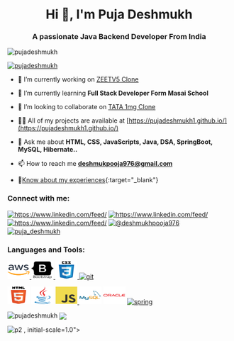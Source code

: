 
<h1 align="center">Hi 👋, I'm Puja Deshmukh</h1>
<h3 align="center">A passionate Java Backend Developer From India</h3>

<p align="left"> <img src="https://komarev.com/ghpvc/?username=pujadeshmukh&label=Profile%20views&color=0e75b6&style=flat" alt="pujadeshmukh" /> </p>

<p align="left"> <a href="https://github.com/ryo-ma/github-profile-trophy"><img src="https://github-profile-trophy.vercel.app/?username=pujadeshmukh" alt="pujadeshmukh" /></a> </p>

- 🔭 I’m currently working on [ZEETV5 Clone](https://github.com/pujadeshmukh1/ZEETV5-Project)

- 🌱 I’m currently learning **Full Stack Developer Form Masai School**

- 👯 I’m looking to collaborate on [TATA 1mg Clone](https://github.com/Aditi101049/1mg-clone)

- 👨‍💻 All of my projects are available at [https://pujadeshmukh1.github.io/](https://pujadeshmukh1.github.io/)

- 💬 Ask me about **HTML, CSS, JavaScripts, Java, DSA, SpringBoot, MySQL, Hibernate..**

- 📫 How to reach me **deshmukpooja976@gmail.com**

- 📄[Know about my experiences](https://drive.google.com/file/d/1bkpvSi_MXlnbeouMQzrMF0BiMmVN8OP6/view?usp=sharing){:target="_blank"}



<h3 align="left">Connect with me:</h3>
<p align="left">
  <a href="https://pujadeshmukh1.github.io/" target="blank">
  </a>
<a href="https://linkedin.com/in/https://www.linkedin.com/feed/" target="blank"><img align="center" src="https://raw.githubusercontent.com/rahuldkjain/github-profile-readme-generator/master/src/images/icons/Social/linked-in-alt.svg" alt="https://www.linkedin.com/feed/" height="30" width="50" /></a>
<a href="https://fb.com/https://www.linkedin.com/feed/" target="blank">
  <img align="center" src="https://raw.githubusercontent.com/rahuldkjain/github-profile-readme-generator/master/src/images/icons/Social/facebook.svg" alt="https://www.linkedin.com/feed/" height="30" width="50" /></a>
<a href="https://instagram.com/https://www.linkedin.com/feed/" target="blank"><img align="center" src="https://raw.githubusercontent.com/rahuldkjain/github-profile-readme-generator/master/src/images/icons/Social/instagram.svg" alt="https://www.linkedin.com/feed/" height="30" width="50" /></a>
<a href="https://www.hackerrank.com/@deshmukhpooja976" target="blank"><img align="center" src="https://raw.githubusercontent.com/rahuldkjain/github-profile-readme-generator/master/src/images/icons/Social/hackerrank.svg" alt="@deshmukhpooja976" height="30" width="50" /></a>
<a href="https://www.leetcode.com/puja_deshmukh" target="blank"><img align="center" src="https://raw.githubusercontent.com/rahuldkjain/github-profile-readme-generator/master/src/images/icons/Social/leet-code.svg" alt="puja_deshmukh" height="30" width="50" /></a>
</p>

<h3 align="left">Languages and Tools:</h3>
<p align="left"> <a href="https://aws.amazon.com" target="_blank" rel="noreferrer">
  <img src="https://raw.githubusercontent.com/devicons/devicon/master/icons/amazonwebservices/amazonwebservices-original-wordmark.svg" alt="aws" width="50" height="40"/> </a>
  <a href="https://getbootstrap.com" target="_blank" rel="noreferrer"> <img src="https://raw.githubusercontent.com/devicons/devicon/master/icons/bootstrap/bootstrap-plain-wordmark.svg" alt="bootstrap" width="50" height="40"/> </a> 
  <a href="https://www.w3schools.com/css/" target="_blank" rel="noreferrer">
    <img src="https://raw.githubusercontent.com/devicons/devicon/master/icons/css3/css3-original-wordmark.svg" alt="css3" width="50" height="40"/> </a> 
  <a href="https://git-scm.com/" target="_blank" rel="noreferrer"> <img src="https://www.vectorlogo.zone/logos/git-scm/git-scm-icon.svg" alt="git" width="50" height="40"/> </a>
  <a href="https://www.w3.org/html/" target="_blank" rel="noreferrer"> 
  
  <img src="https://raw.githubusercontent.com/devicons/devicon/master/icons/html5/html5-original-wordmark.svg" alt="html5" width="50" height="40"/></a> 
  <a href="https://www.java.com" target="_blank" rel="noreferrer"><img src="https://raw.githubusercontent.com/devicons/devicon/master/icons/java/java-original.svg" alt="java" width="50" height="40"/></a> <a href="https://developer.mozilla.org/en-US/docs/Web/JavaScript" target="_blank" rel="noreferrer"> <img src="https://raw.githubusercontent.com/devicons/devicon/master/icons/javascript/javascript-original.svg" alt="javascript" width="50" height="40"/> </a> <a href="https://www.mysql.com/" target="_blank" rel="noreferrer"><img src="https://raw.githubusercontent.com/devicons/devicon/master/icons/mysql/mysql-original-wordmark.svg" alt="mysql" width="50" height="40"/></a> <a href="https://www.oracle.com/" target="_blank" rel="noreferrer"><img src="https://raw.githubusercontent.com/devicons/devicon/master/icons/oracle/oracle-original.svg" alt="oracle" width="50" height="40"/></a> <a href="https://spring.io/" target="_blank" rel="noreferrer"> 
 <img src="https://www.vectorlogo.zone/logos/springio/springio-icon.svg" alt="spring" width="50" height="40"/> </a> </p><p><img align="left" src="https://github-readme-stats.vercel.app/api/top-langs?username=pujadeshmukh&show_icons=true&locale=en&layout=compact" alt="pujadeshmukh" /></p>

<p>&nbsp;<img align="center" src="https://github-readme-stats.vercel.app/api?username=pujadeshmukh1" /></p>

![p2](https://user-images.githubusercontent.com/105989237/196279750-04ba181c-0e24-4d6d-b578-22bc6dea5e50.png)
, initial-scale=1.0">
    <title>Document</title>
